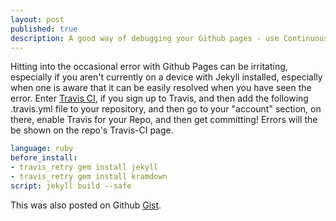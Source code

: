 ```yaml
---
layout: post
published: true
description: A good way of debugging your Github pages - use Continuous Integration.
---
```


Hitting into the occasional error with Github Pages can be irritating, especially if you aren't currently on a device with Jekyll installed, especially when one is aware that it can be easily resolved when you have seen the error. Enter [Travis CI](https://travis-ci.org/), if you sign up to Travis, and then add the following .travis.yml file to your repository, and then go to your "account" section, on there, enable Travis for your Repo, and then get committing! Errors will the be shown on the repo's Travis-CI page.

```yaml
language: ruby
before_install:
- travis_retry gem install jekyll
- travis_retry gem install kramdown
script: jekyll build --safe
```

This was also posted on Github [Gist](https://gist.github.com/isaacrg/899139a72dace90bc730).
